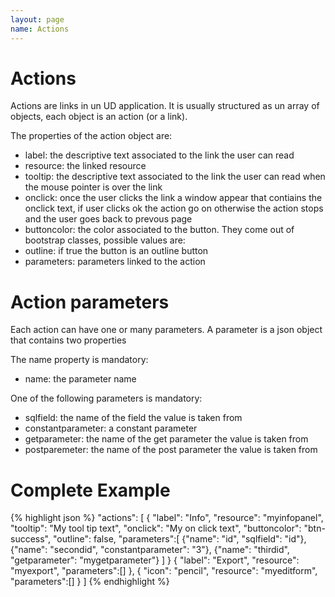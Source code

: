 ```yaml
---
layout: page
name: Actions
---
```


# Actions 

Actions are links in un UD application.
It is usually structured as un array of objects, each object is an action (or a link).

The properties of the action object are:

* label: the descriptive text associated to the link the user can read
* resource: the linked resource
* tooltip: the descriptive text associated to the link the user can read when the mouse pointer is over the link
* onclick: once the user clicks the link a window appear that contiains the onclick text, if user clicks ok the action go on otherwise the action stops and the user goes back to prevous page
* buttoncolor: the color associated to the button. They come out of bootstrap classes, possible values are: 
* outline: if true the button is an outline button
* parameters: parameters linked to the action

# Action parameters

Each action can have one or many parameters.
A parameter is a json object that contains two properties

The name property is mandatory:

* name: the parameter name

One of the following parameters is mandatory:

* sqlfield: the name of the field the value is taken from
* constantparameter: a constant parameter
* getparameter: the name of the get parameter the value is taken from
* postparemeter: the name of the post parameter the value is taken from

# Complete Example

{% highlight json %}
"actions": [
    { "label": "Info", 
      "resource": "myinfopanel",
      "tooltip": "My tool tip text",
      "onclick": "My on click text",
      "buttoncolor": "btn-success",
      "outline": false,
      "parameters":[
        {"name": "id", "sqlfield": "id"},
        {"name": "secondid", "constantparameter": "3"},
        {"name": "thirdid", "getparameter": "mygetparameter"}
      ] 
    }
    { "label": "Export", "resource": "myexport", "parameters":[] },
    { "icon": "pencil", "resource": "myeditform", "parameters":[] }
]
{% endhighlight %}

